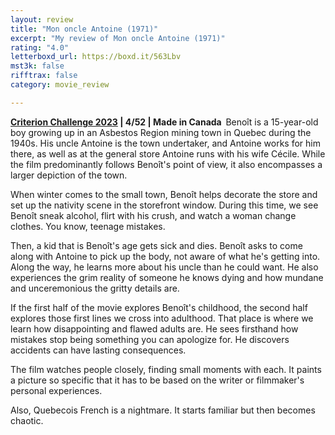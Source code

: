 ```yaml
---
layout: review
title: "Mon oncle Antoine (1971)"
excerpt: "My review of Mon oncle Antoine (1971)"
rating: "4.0"
letterboxd_url: https://boxd.it/563Lbv
mst3k: false
rifftrax: false
category: movie_review

---
```


<b><a href="https://boxd.it/pXW6q/detail" rel="nofollow">Criterion Challenge 2023</a> | 4/52 | Made in Canada 
</b>
Benoît is a 15-year-old boy growing up in an Asbestos Region mining town in Quebec during the 1940s. His uncle Antoine is the town undertaker, and Antoine works for him there, as well as at the general store Antoine runs with his wife Cécile. While the film predominantly follows Benoît's point of view, it also encompasses a larger depiction of the town.

When winter comes to the small town, Benoît helps decorate the store and set up the nativity scene in the storefront window. During this time, we see Benoît sneak alcohol, flirt with his crush, and watch a woman change clothes. You know, teenage mistakes.

Then, a kid that is Benoît's age gets sick and dies. Benoît asks to come along with Antoine to pick up the body, not aware of what he's getting into. Along the way, he learns more about his uncle than he could want. He also experiences the grim reality of someone he knows dying and how mundane and unceremonious the gritty details are.

If the first half of the movie explores Benoît's childhood, the second half explores those first lines we cross into adulthood. That place is where we learn how disappointing and flawed adults are. He sees firsthand how mistakes stop being something you can apologize for. He discovers accidents can have lasting consequences.

The film watches people closely, finding small moments with each. It paints a picture so specific that it has to be based on the writer or filmmaker's personal experiences.

Also, Quebecois French is a nightmare. It starts familiar but then becomes chaotic.